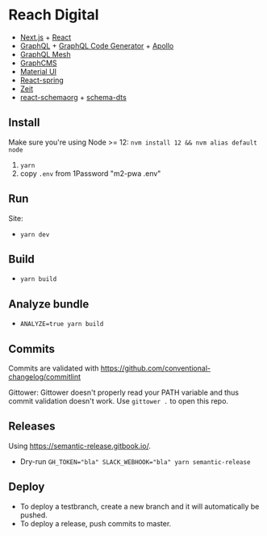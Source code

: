 # Reach Digital

- [Next.js](https://nextjs.org/) + [React](https://reactjs.org/)
- [GraphQL](https://graphql.org/) +
  [GraphQL Code Generator](https://graphql-code-generator.com/) +
  [Apollo](https://www.apollographql.com/docs/react/)
- [GraphQL Mesh](https://graphql-mesh.com/)
- [GraphCMS](https://graphcms.com/)
- [Material UI](https://material-ui.com/)
- [React-spring](https://www.react-spring.io/)
- [Zeit](https://vercel.com/reachdigital)
- [react-schemaorg](https://github.com/google/react-schemaorg) +
  [schema-dts](https://github.com/google/schema-dts)

## Install

Make sure you're using Node >= 12: `nvm install 12 && nvm alias default node`

1. `yarn`
2. copy `.env` from 1Password "m2-pwa .env"

## Run

Site:

- `yarn dev`

## Build

- `yarn build`

## Analyze bundle

- `ANALYZE=true yarn build`

## Commits

Commits are validated with https://github.com/conventional-changelog/commitlint

Gittower: Gittower doesn't properly read your PATH variable and thus commit
validation doesn't work. Use `gittower .` to open this repo.

## Releases

Using https://semantic-release.gitbook.io/.

- Dry-run `GH_TOKEN="bla" SLACK_WEBHOOK="bla" yarn semantic-release`

## Deploy

- To deploy a testbranch, create a new branch and it will automatically be
  pushed.
- To deploy a release, push commits to master.
